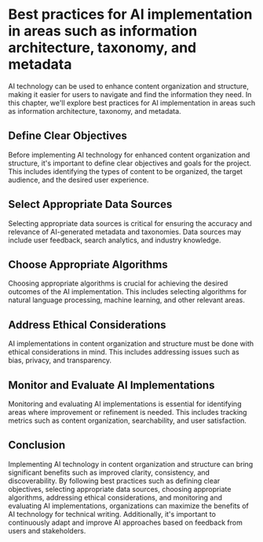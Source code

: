 Best practices for AI implementation in areas such as information architecture, taxonomy, and metadata
===========================================================================================================================================================================

AI technology can be used to enhance content organization and structure, making it easier for users to navigate and find the information they need. In this chapter, we'll explore best practices for AI implementation in areas such as information architecture, taxonomy, and metadata.

Define Clear Objectives
-----------------------

Before implementing AI technology for enhanced content organization and structure, it's important to define clear objectives and goals for the project. This includes identifying the types of content to be organized, the target audience, and the desired user experience.

Select Appropriate Data Sources
-------------------------------

Selecting appropriate data sources is critical for ensuring the accuracy and relevance of AI-generated metadata and taxonomies. Data sources may include user feedback, search analytics, and industry knowledge.

Choose Appropriate Algorithms
-----------------------------

Choosing appropriate algorithms is crucial for achieving the desired outcomes of the AI implementation. This includes selecting algorithms for natural language processing, machine learning, and other relevant areas.

Address Ethical Considerations
------------------------------

AI implementations in content organization and structure must be done with ethical considerations in mind. This includes addressing issues such as bias, privacy, and transparency.

Monitor and Evaluate AI Implementations
---------------------------------------

Monitoring and evaluating AI implementations is essential for identifying areas where improvement or refinement is needed. This includes tracking metrics such as content organization, searchability, and user satisfaction.

Conclusion
----------

Implementing AI technology in content organization and structure can bring significant benefits such as improved clarity, consistency, and discoverability. By following best practices such as defining clear objectives, selecting appropriate data sources, choosing appropriate algorithms, addressing ethical considerations, and monitoring and evaluating AI implementations, organizations can maximize the benefits of AI technology for technical writing. Additionally, it's important to continuously adapt and improve AI approaches based on feedback from users and stakeholders.
